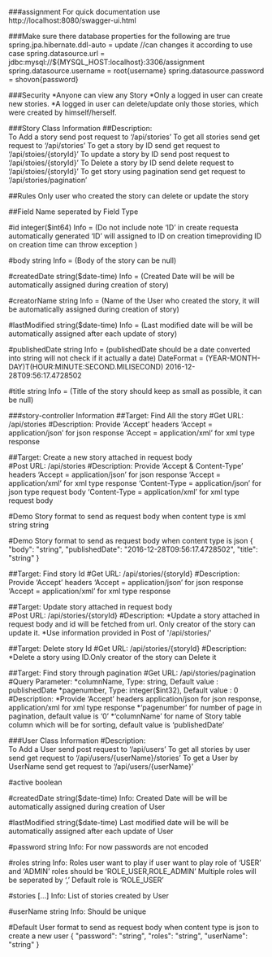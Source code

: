 ###assignment
For quick documentation use http://localhost:8080/swagger-ui.html

###Make sure there database properties for the following are true
    spring.jpa.hibernate.ddl-auto = update //can changes it according to use case
    spring.datasource.url = jdbc:mysql://${MYSQL_HOST:localhost}:3306/assignment
    spring.datasource.username = root{username}
    spring.datasource.password = shovon{password}

###Security
    *Anyone can view any Story
    *Only a logged in user can create new stories.
    *A logged in user can delete/update only those stories, which were created by himself/herself.

###Story Class Information
##Description:	
    To Add a story send post request to ‘/api/stories’
    To get all stories send get request to ‘/api/stories’
    To get a story by ID send get request to ‘/api/stoies/{storyId}’
    To update a story by ID send post request to ‘/api/stoies/{storyId}’
    To Delete a story by ID send delete request to ‘/api/stoies/{storyId}’
    To get story using pagination send get request to ‘/api/stories/pagination’

##Rules
    Only user who created the story can delete or update the story

##Field Name seperated by Field Type

#id	integer($int64)
    Info = (Do not include note ‘ID’ in create requesta automatically 
    generated ‘ID’ will assigned to ID on creation timeproviding ID on creation time can throw exception
    )

#body	string
    Info = (Body of the story can be null)

#createdDate	string($date-time)
    Info = (Created Date will be will be automatically assigned during creation of story)

#creatorName	string
    Info = (Name of the User who created the story, it will be automatically assigned during creation of story) 

#lastModified	string($date-time) 
    Info = (Last modified date will be will be automatically assigned after each update of story)

#publishedDate	string 
    Info = (publishedDate should be a date converted into string will not check if it actually a date)
    DateFormat = (YEAR-MONTH-DAY)T(HOUR:MINUTE:SECOND.MILISECOND) 2016-12-28T09:56:17.4728502

#title	string 
    Info = (Title of the story should keep as small as possible, it can be null)



###story-controller Information
##Target: Find All the story
#Get URL: /api/stories 
#Description: Provide ‘Accept’ headers 
            ‘Accept = application/json’ for json response
            ‘Accept = application/xml’ for xml type response
            
##Target: Create a new story attached in request body  
#Post URL: /api/stories
#Description: Provide ‘Accept & Content-Type’ headers 
            ‘Accept = application/json’ for json response
            ‘Accept = application/xml’ for xml type response
            ‘Content-Type = application/json’ for json type request body
            ‘Content-Type = application/xml’ for xml type request body     

#Demo Story format to send as request body when content type is xml
    <?xml version="1.0" encoding="UTF-8"?>
    <Story>
        <body>string</body>
        <publishedDate>string</publishedDate>
        <title>string</title>
    </Story>

#Demo Story format to send as request body when content type is json
    {
      "body": "string",
      "publishedDate": "2016-12-28T09:56:17.4728502",
      "title": "string"
    }

##Target: Find story Id
#Get URL: /api/stories/{storyId}
#Description: Provide ‘Accept’ headers 
            ‘Accept = application/json’ for json response
            ‘Accept = application/xml’ for xml type response
 
##Target: Update story attached in request body  
#Post URL: /api/stories/{storyId}
#Description: 
    *Update a story attached in request body and id will be fetched from url. Only creator of the story can update it.
    *Use information provided in Post of '/api/stories/'

##Target: Delete story Id
#Get URL: /api/stories/{storyId}
#Description:
    *Delete a story using ID.Only creator of the story can Delete it

##Target: Find story through pagination
#Get URL: /api/stories/pagination
#Query Parameter:
    *columnName, Type: string, Default value : publishedDate
    *pagenumber, Type: integer($int32), Default value : 0
#Description:
    *Provide ‘Accept’ headers application/json for json response, application/xml for xml type response
    *‘pagenumber’ for number of page in pagination, default value is ‘0’
    *‘columnName’ for name of Story table column which will be for sorting, default value is ‘publishedDate’


###User Class Information
#Description:	
    To Add a User send post request to ‘/api/users’
    To get all stories by user send get request to ‘/api/users/{userName}/stories’
    To get a User by UserName send get request to ‘/api/users/{userName}’

#active	boolean

#createdDate	string($date-time)
    Info: Created Date will be will be automatically assigned during creation of User

#lastModified	string($date-time)
    Last modified date will be will be automatically assigned after each update of User

#password	string
    Info: For now passwords are not encoded 

#roles	string
    Info: Roles user want to play if user want to play role of ‘USER’ and ‘ADMIN’
    roles should be ‘ROLE_USER,ROLE_ADMIN’
    Multiple roles will be seperated by ‘,’
    Default role is ‘ROLE_USER’

#stories	[...]
    Info: List of stories created by User

#userName	string
    Info: Should be unique         

#Default User format to send as request body when content type is json to create a new user
    {
    "password": "string",
    "roles": "string",
    "userName": "string"
    }
